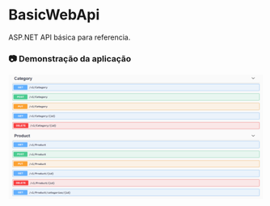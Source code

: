 # BasicWebApi
ASP.NET API básica para referencia.

### 📷 Demonstração da aplicação
<img alt="Controllers" src="/readme_images/BasicWebApiControllers.png"/>
